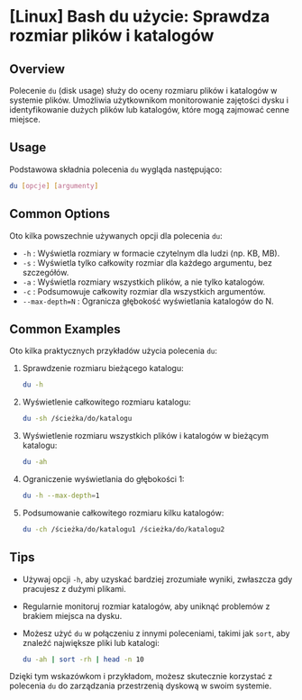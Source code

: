 # [Linux] Bash du użycie: Sprawdza rozmiar plików i katalogów

## Overview
Polecenie `du` (disk usage) służy do oceny rozmiaru plików i katalogów w systemie plików. Umożliwia użytkownikom monitorowanie zajętości dysku i identyfikowanie dużych plików lub katalogów, które mogą zajmować cenne miejsce.

## Usage
Podstawowa składnia polecenia `du` wygląda następująco:

```bash
du [opcje] [argumenty]
```

## Common Options
Oto kilka powszechnie używanych opcji dla polecenia `du`:

- `-h` : Wyświetla rozmiary w formacie czytelnym dla ludzi (np. KB, MB).
- `-s` : Wyświetla tylko całkowity rozmiar dla każdego argumentu, bez szczegółów.
- `-a` : Wyświetla rozmiary wszystkich plików, a nie tylko katalogów.
- `-c` : Podsumowuje całkowity rozmiar dla wszystkich argumentów.
- `--max-depth=N` : Ogranicza głębokość wyświetlania katalogów do N.

## Common Examples
Oto kilka praktycznych przykładów użycia polecenia `du`:

1. Sprawdzenie rozmiaru bieżącego katalogu:

   ```bash
   du -h
   ```

2. Wyświetlenie całkowitego rozmiaru katalogu:

   ```bash
   du -sh /ścieżka/do/katalogu
   ```

3. Wyświetlenie rozmiaru wszystkich plików i katalogów w bieżącym katalogu:

   ```bash
   du -ah
   ```

4. Ograniczenie wyświetlania do głębokości 1:

   ```bash
   du -h --max-depth=1
   ```

5. Podsumowanie całkowitego rozmiaru kilku katalogów:

   ```bash
   du -ch /ścieżka/do/katalogu1 /ścieżka/do/katalogu2
   ```

## Tips
- Używaj opcji `-h`, aby uzyskać bardziej zrozumiałe wyniki, zwłaszcza gdy pracujesz z dużymi plikami.
- Regularnie monitoruj rozmiar katalogów, aby uniknąć problemów z brakiem miejsca na dysku.
- Możesz użyć `du` w połączeniu z innymi poleceniami, takimi jak `sort`, aby znaleźć największe pliki lub katalogi:

   ```bash
   du -ah | sort -rh | head -n 10
   ```

Dzięki tym wskazówkom i przykładom, możesz skutecznie korzystać z polecenia `du` do zarządzania przestrzenią dyskową w swoim systemie.